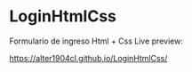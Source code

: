# LoginHtmlCss
Formulario de ingreso Html + Css
Live preview:

https://alter1904cl.github.io/LoginHtmlCss/
